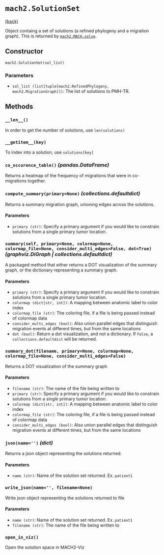 <!-- markdownlint-disable MD007 -->
<!-- markdownlint-disable MD024 -->
<!-- markdownlint-disable MD036 -->

# `mach2.SolutionSet`

[(back)](../../tutorial.md)

Object containg a set of solutions (a refined phylogeny and a migration graph). This is returned by [`mach2.MACH.solve`](https://elkebir-group.github.io/mach2-docs/docs/api/mach/#solvesolver-nsolutions-logfile-n_threads0-rawfalse).

## Constructor

``` py
mach2.SolutionSet(sol_list)
```

### Parameters

- `sol_list (list[tuple[mach2.RefinedPhylogeny, mach2.MigrationGraph]])`: The list of solutions to PMH-TR.

## Methods

### `__len__()`

In order to get the number of solutions, use `len(solutions)`

### `__getitem__(key)`

To index into a solution, use `solutions[key]`

### `co_occurence_table()` *(pandas.DataFrame)*

Returns a heatmap of the frequency of migrations that were in co-migrations together.

### `compute_summary(primary=None)` *(collections.defaultdict)*

Returns a summary migration graph, unioning edges across the solutions.

#### Parameters

- `primary (str)`: Specify a primary argument if you would like to constrain solutions from a single primary tumor location.

### `summary(self, primary=None, colormap=None, colormap_file=None, consider_multi_edges=False, dot=True)` *(graphviz.DiGraph | collections.defaultdict)*

A packaged method that either returns a DOT visualization of the summary graph, or the dictionary representing a summary graph.

#### Parameters

- `primary (str)`: Specify a primary argument if you would like to constrain solutions from a single primary tumor location.
- `colormap (dict[str, int])`: A mapping between anatomic label to color index
- `colormap_file (str)`: The coloring file, if a file is being passed instead of colormap data
- `consider_multi_edges (bool)`: Also union parallel edges that distinguish migration events at different times, but from the same locations
- `dot (bool)`: Return a dot visualization, and not a dictionary. If `False`, a `collections.defaultdict` will be returned.

### `summary_dot(filename, primary=None, colormap=None, colormap_file=None, consider_multi_edges=False)`

Returns a DOT visualization of the summary graph

#### Parameters

- `filename (str)`: The name of the file being written to
- `primary (str)`: Specify a primary argument if you would like to constrain solutions from a single primary tumor location.
- `colormap (dict[str, int])`: A mapping between anatomic label to color index
- `colormap_file (str)`: The coloring file, if a file is being passed instead of colormap data
- `consider_multi_edges (bool)`: Also union parallel edges that distinguish migration events at different times, but from the same locations

### `json(name='')` *(dict)*

Returns a json object representing the solutions returned.

#### Parameters

- `name (str)`: Name of the solution set returned. Ex. `patient1`

### `write_json(name='', filename=None)`

Write json object representing the solutions returned to file

#### Parameters

- `name (str)`: Name of the solution set returned. Ex. `patient1`
- `filename (str)`: The name of the file being written to

### `open_in_viz()`

Open the solution space in MACH2-Viz

